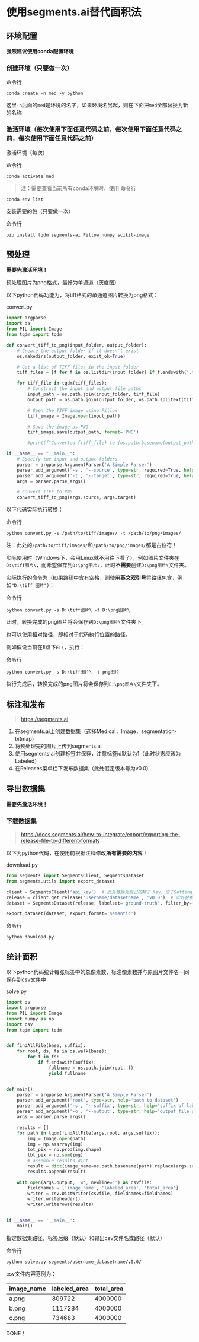 # 使用segments.ai替代面积法

## 环境配置

**强烈建议使用conda配置环境**

### 创建环境（只要做一次）

命令行
```shell
conda create -n med -y python
```
这里`-n`后面的`med`是环境的名字，如果环境名另起，则在下面把`med`全部替换为新的名称

### 激活环境（每次使用下面任意代码之前，每次使用下面任意代码之前，每次使用下面任意代码之前）

激活环境（每次）

命令行
```shell
conda activate med
```

> 注：需要查看当前所有conda环境时，使用
命令行
```shell
conda env list
```

安装需要的包（只要做一次）

命令行
```shell
pip install tqdm segments-ai Pillow numpy scikit-image
```

## 预处理

**需要先激活环境！**

预处理图片为png格式，最好为单通道（灰度图）

以下python代码功能为，将tiff格式的单通道图片转换为png格式：

convert.py
```python
import argparse
import os
from PIL import Image
from tqdm import tqdm

def convert_tiff_to_png(input_folder, output_folder):
    # Create the output folder if it doesn't exist
    os.makedirs(output_folder, exist_ok=True)

    # Get a list of TIFF files in the input folder
    tiff_files = [f for f in os.listdir(input_folder) if f.endswith('.tiff') or f.endswith('.tif')]

    for tiff_file in tqdm(tiff_files):
        # Construct the input and output file paths
        input_path = os.path.join(input_folder, tiff_file)
        output_path = os.path.join(output_folder, os.path.splitext(tiff_file)[0] + '.png')

        # Open the TIFF image using Pillow
        tiff_image = Image.open(input_path)

        # Save the image as PNG
        tiff_image.save(output_path, format='PNG')

        #print(f"Converted {tiff_file} to {os.path.basename(output_path)}")

if __name__ == "__main__":
    # Specify the input and output folders
    parser = argparse.ArgumentParser('A Simple Parser')
    parser.add_argument('-s', '--source', type=str, required=True, help='path to tiff images')
    parser.add_argument('-t', '--target', type=str, required=True, help='path to png images')
    args = parser.parse_args()

    # Convert TIFF to PNG
    convert_tiff_to_png(args.source, args.target)
```

以下代码实际执行转换：

命令行
```shell
python convert.py -s /path/to/tiff/images/ -t /path/to/png/images/
```

注：此处的`/path/to/tiff/images/`和`/path/to/png/images/`都是占位符！

实际使用时（Windows下，会用Linux就不用往下看了），例如图片文件夹在`D:\tiff图片\`，而希望保存到`D:\png图片\`，此时**不需要**创建`D:\png图片\`文件夹。

实际执行的命令为（如果路径中含有空格，则使用**英文双引号**将路径包含，例如`"D:\tiff 图片"`）：

命令行
```shell
python convert.py -s D:\tiff图片\ -t D:\png图片\
```

此时，转换完成的png图片将会保存到`D:\png图片\`文件夹下。

也可以使用相对路径，即相对于代码执行位置的路径。

例如假设当前在E盘下`E:\`，执行：

命令行
```shell
python convert.py -s D:\tiff图片\ -t png图片
```
执行完成后，转换完成的png图片将会保存到`E:\png图片\`文件夹下。

## 标注和发布

> https://segments.ai

1. 在segments.ai上创建数据集（选择Medical，Image，segmentation-bitmap）
2. 将预处理完的图片上传到segments.ai
3. 使用segments.ai创建标签并保存，注意标签id默认为1（此时状态应该为Labeled）
4. 在Releases菜单栏下发布数据集（此处假定版本号为v0.0）

## 导出数据集

**需要先激活环境！**

### 下载数据集

> https://docs.segments.ai/how-to-integrate/export/exporting-the-release-file-to-different-formats

以下为python代码，在使用前根据注释修改**所有需要的内容**！

download.py
```python
from segments import SegmentsClient, SegmentsDataset
from segments.utils import export_dataset

client = SegmentsClient('api_key')  # 此处替换为自己的API Key，位于Settings->API Keys
release = client.get_release('username/datasetname', 'v0.0')  # 此处替换为自己的username，dataset name，版本号
dataset = SegmentsDataset(release, labelset='ground-truth', filter_by=['labeled','reviewed'])

export_dataset(dataset, export_format='semantic')
```

命令行
```shell
python download.py
```

## 统计面积

以下python代码统计每张标签中的总像素数、标注像素数并与原图片文件名一同保存到csv文件中

solve.py
```python
import os
import argparse
from PIL import Image
import numpy as np
import csv
from tqdm import tqdm


def findAllFile(base, suffix):
    for root, ds, fs in os.walk(base):
        for f in fs:
            if f.endswith(suffix):
                fullname = os.path.join(root, f)
                yield fullname


def main():
    parser = argparse.ArgumentParser('A Simple Parser')
    parser.add_argument('root', type=str, help='path to dataset')
    parser.add_argument('-s', '--suffix', type=str, help='suffix of label files', default='_label_ground-truth_semantic.png')
    parser.add_argument('-o', '--output', type=str, help='output file path', default='result.csv')
    args = parser.parse_args()

    results = []
    for path in tqdm(findAllFile(args.root, args.suffix)):
        img = Image.open(path)
        img = np.asarray(img)
        tot_pix = np.prod(img.shape)
        lbl_pix = np.sum(img)
        # assemble results dict
        result = dict(image_name=os.path.basename(path).replace(args.suffix, '.png'), labeled_area=lbl_pix, total_area=tot_pix)
        results.append(result)

    with open(args.output, 'w', newline='') as csvfile:
        fieldnames = ['image_name', 'labeled_area', 'total_area']
        writer = csv.DictWriter(csvfile, fieldnames=fieldnames)
        writer.writeheader()
        writer.writerows(results)


if __name__ == '__main__':
    main()

```

指定数据集路径，标签后缀（默认）和输出csv文件名或路径（默认）

命令行
```shell
python solve.py segments/username_datasetname/v0.0/
```

csv文件内容范例为：

| image_name | labeled_area | total_area |
| ---- | ---- | ---- |
| a.png | 809722 | 4000000 |
| b.png | 1117284 | 4000000 |
| c.png | 734683 | 4000000 |


DONE！
